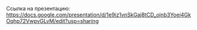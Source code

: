 Ссылка на презентацию: https://docs.google.com/presentation/d/1e9iz1vnSkGaj8tCD_ojnb3Yoej4GkOqhp72VwpvGLvM/edit?usp=sharing